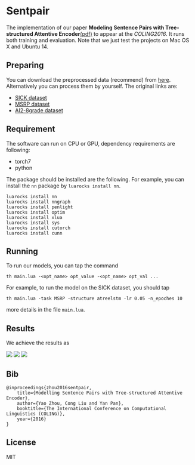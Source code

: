 # Sentpair

The implementation of our paper **Modeling Sentence Pairs with Tree-structured Attentive Encoder**[(pdf)](https://arxiv.org/pdf/1610.02806.pdf) to appear at the *COLING2016*. It runs both training and evaluation. Note that we just test the projects on Mac OS X and Ubuntu 14.

## Preparing

You can download the preprocessed data (recommend) from [here](https://github.com/yoosan/sentpair/releases/download/predata/data.zip). Alternatively you can process them by yourself. The original links are:

+ [SICK dataset](http://clic.cimec.unitn.it/composes/sick.html)
+ [MSRP dataset](https://www.microsoft.com/en-us/download/details.aspx?id=52398)
+ [AI2-8grade dataset]()

## Requirement
The software can run on CPU or GPU, dependency requirements are following:

+ torch7
+ python

The package should be installed are the following. For example, you can install the ``nn`` package by ``luarocks install nn``. 

```shell
luarocks install nn
luarocks install nngraph
luarocks install penlight
luarocks install optim
luarocks install xlua
luarocks install sys
luarocks install cutorch
luarocks install cunn
```

## Running

To run our models, you can tap the command 

``
th main.lua -<opt_name> opt_value -<opt_name> opt_val ...
``

For example, to run the model on the SICK dataset, you should tap

``
th main.lua -task MSRP -structure atreelstm -lr 0.05 -n_epoches 10
``

more details in the file ``main.lua``.

## Results

We achieve the results as 

![](static/res1.png)
![](static/res2.png)
![](static/fig1.png)


## Bib
```
@inproceedings{zhou2016sentpair,
    title={Modelling Sentence Pairs with Tree-structured Attentive Encoder},
    author={Yao Zhou, Cong Liu and Yan Pan},
    booktitle={The International Conference on Computational Linguistics (COLING)},
    year={2016}
}
```

## License
MIT
